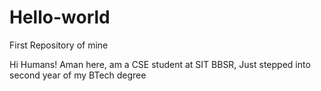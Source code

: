 # Hello-world
First Repository of mine

Hi Humans!
Aman here, am a CSE student at SIT BBSR, Just stepped into second year of my BTech degree
